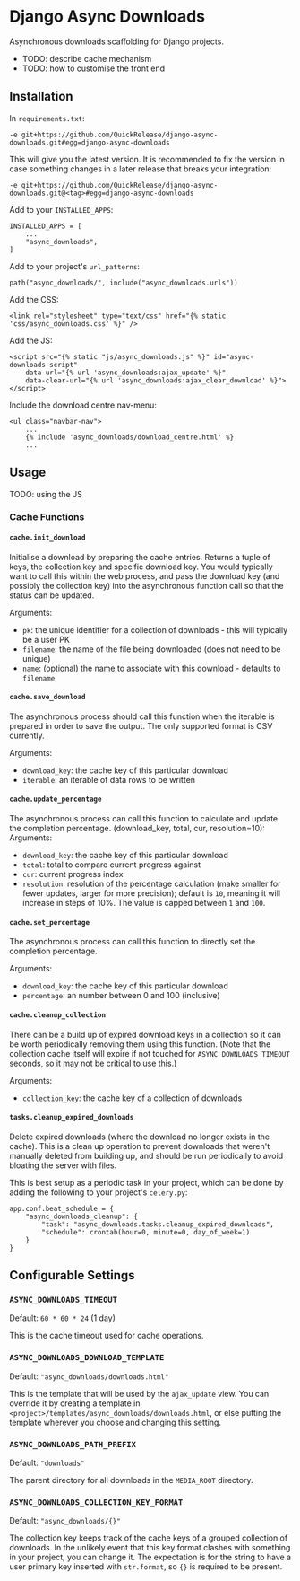 # Django Async Downloads

Asynchronous downloads scaffolding for Django projects.

- TODO: describe cache mechanism
- TODO: how to customise the front end

## Installation

In `requirements.txt`:
```
-e git+https://github.com/QuickRelease/django-async-downloads.git#egg=django-async-downloads
```
This will give you the latest version. It is recommended to fix the version in case something changes in a later release that breaks your integration:
```
-e git+https://github.com/QuickRelease/django-async-downloads.git@<tag>#egg=django-async-downloads
```

Add to your `INSTALLED_APPS`:
```
INSTALLED_APPS = [
    ...
    "async_downloads",
]
```

Add to your project's `url_patterns`:
```
path("async_downloads/", include("async_downloads.urls"))
```

Add the CSS:
```
<link rel="stylesheet" type="text/css" href="{% static 'css/async_downloads.css' %}" />
```

Add the JS:
```
<script src="{% static "js/async_downloads.js" %}" id="async-downloads-script"
    data-url="{% url 'async_downloads:ajax_update' %}"
    data-clear-url="{% url 'async_downloads:ajax_clear_download' %}"></script>
```

Include the download centre nav-menu:
```
<ul class="navbar-nav">
    ...
    {% include 'async_downloads/download_centre.html' %}
    ...
```


## Usage

TODO: using the JS

### Cache Functions

#### `cache.init_download`
Initialise a download by preparing the cache entries. Returns a tuple of keys, the collection key
and specific download key. You would typically want to call this within the web process, and pass
the download key (and possibly the collection key) into the asynchronous function call so that the
status can be updated.

Arguments:
- `pk`: the unique identifier for a collection of downloads - this will typically be a user PK
- `filename`: the name of the file being downloaded (does not need to be unique)
- `name`: (optional) the name to associate with this download - defaults to `filename`


#### `cache.save_download`
The asynchronous process should call this function when the iterable is prepared in order to save
the output. The only supported format is CSV currently.

Arguments:
- `download_key`: the cache key of this particular download
- `iterable`: an iterable of data rows to be written


#### `cache.update_percentage`
The asynchronous process can call this function to calculate and update the completion percentage.
(download_key, total, cur, resolution=10):
Arguments:
- `download_key`: the cache key of this particular download
- `total`: total to compare current progress against
- `cur`: current progress index
- `resolution`: resolution of the percentage calculation (make smaller for fewer updates, larger for
more precision); default is `10`, meaning it will increase in steps of 10%. The value is capped between
`1` and `100`.


#### `cache.set_percentage`
The asynchronous process can call this function to directly set the completion percentage.

Arguments:
- `download_key`: the cache key of this particular download
- `percentage`: an number between 0 and 100 (inclusive)


#### `cache.cleanup_collection`
There can be a build up of expired download keys in a collection so it can be worth periodically
removing them using this function. (Note that the collection cache itself will expire if not touched
for `ASYNC_DOWNLOADS_TIMEOUT` seconds, so it may not be critical to use this.)

Arguments:
- `collection_key`: the cache key of a collection of downloads


#### `tasks.cleanup_expired_downloads`
Delete expired downloads (where the download no longer exists in the cache).
This is a clean up operation to prevent downloads that weren't manually deleted from building up,
and should be run periodically to avoid bloating the server with files.

This is best setup as a periodic task in your project, which can be done by adding the following
to your project's `celery.py`:
```
app.conf.beat_schedule = {
    "async_downloads_cleanup": {
        "task": "async_downloads.tasks.cleanup_expired_downloads",
        "schedule": crontab(hour=0, minute=0, day_of_week=1)
    }
}
```

## Configurable Settings

### `ASYNC_DOWNLOADS_TIMEOUT`
Default: `60 * 60 * 24` (1 day)

This is the cache timeout used for cache operations. 

### `ASYNC_DOWNLOADS_DOWNLOAD_TEMPLATE`
Default: `"async_downloads/downloads.html"`

This is the template that will be used by the `ajax_update` view. You can override it by creating
a template in `<project>/templates/async_downloads/downloads.html`, or else putting the template
wherever you choose and changing this setting.

### `ASYNC_DOWNLOADS_PATH_PREFIX`
Default: `"downloads"`

The parent directory for all downloads in the `MEDIA_ROOT` directory.

### `ASYNC_DOWNLOADS_COLLECTION_KEY_FORMAT`
Default: `"async_downloads/{}"`

The collection key keeps track of the cache keys of a grouped collection of downloads. In the
unlikely event that this key format clashes with something in your project, you can change it.
The expectation is for the string to have a user primary key inserted with `str.format`, so `{}`
is required to be present.
